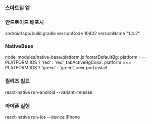 ### 스마트짐 앱

### 안드로이드 배포시
android/app/build.gradle
    versionCode 10402
    versionName "1.4.2"

### NativeBase
node_modules/native-base/platform.js
footerDefaultBg: platform === PLATFORM.IOS ? 'red' : 'red',
tabActiveBgColor: platform === PLATFORM.IOS ? 'green' : 'green',
===> pod install

### 릴리즈 빌드
react-native run-android --variant=release

### 아이폰 실행
react-native run-ios --device iPhone